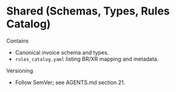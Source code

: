 # Shared (Schemas, Types, Rules Catalog)

Contains
- Canonical invoice schema and types.
- `rules_catalog.yaml` listing BR/XR mapping and metadata.

Versioning
- Follow SemVer; see AGENTS.md section 21.

